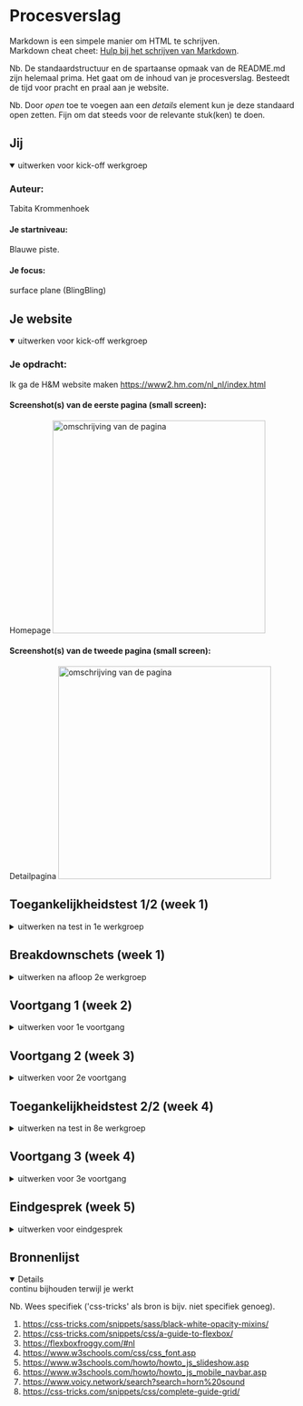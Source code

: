 # Procesverslag
Markdown is een simpele manier om HTML te schrijven.  
Markdown cheat cheet: [Hulp bij het schrijven van Markdown](https://github.com/adam-p/markdown-here/wiki/Markdown-Cheatsheet).

Nb. De standaardstructuur en de spartaanse opmaak van de README.md zijn helemaal prima. Het gaat om de inhoud van je procesverslag. Besteedt de tijd voor pracht en praal aan je website.

Nb. Door *open* toe te voegen aan een *details* element kun je deze standaard open zetten. Fijn om dat steeds voor de relevante stuk(ken) te doen.





## Jij

<details open>
  <summary>uitwerken voor kick-off werkgroep</summary>

  ### Auteur:
  Tabita Krommenhoek

  #### Je startniveau:
  Blauwe piste.

  #### Je focus:
  surface plane (BlingBling)
 
</details>





## Je website

<details open>
  <summary>uitwerken voor kick-off werkgroep</summary>

  ### Je opdracht:
  Ik ga de H&M website maken https://www2.hm.com/nl_nl/index.html 

  #### Screenshot(s) van de eerste pagina (small screen): 
  Homepage 
  <img src="readme-images/homepage.png" width="375px" alt="omschrijving van de pagina">
 

  #### Screenshot(s) van de tweede pagina (small screen):
  Detailpagina 
  <img src="readme-images/product.png" width="375px" alt="omschrijving van de pagina">
 
</details>



## Toegankelijkheidstest 1/2 (week 1)

<details>
  <summary>uitwerken na test in 1e werkgroep</summary>

  ### Bevindingen
  Lijst met je bevindingen die in de test naar voren kwamen:

  #### Screenreader
  Bij de screenreader merkte ik dat:
  1. de reader niet alle labels voorleest die belangrijk zijn.
  2. hij bijvoorbeeld de prijs vertelt maar niet omschrijft waar hij de prijs van vertelt
  3. zegt vaak "link" voordat hij het woord voorleest.
  4. de pijltjes links en rechts leest hij woorden letter voor letter uit.

  Hier een omschrijving van hoe het opgelost kan worden (met indien nodig afbeeldingen)
  betere alt tekst bij de nieuwe site


  #### Muis en Toetsenbord 
  bij de shift knop methode:
  1. slaat hij soms buttons over 
  2. de enter knop werkte goed
  3. de shift knop gaat op alle labels die niet belangrijk zijn voor als je kleding bestelt.

  Hier een omschrijving van hoe het opgelost kan worden (met indien nodig afbeeldingen)


  #### Motoriek (shocks, elastiekjes)
  Bij de parkinson band merkte ik dat:
  1. ik niet klikte op de dingen die ik wilde selecteren
  2. dat de buttons over het algemeen groter moeten
  3. dat het voor radio buttens handig is dat de labels klikbaar zijn, anders is de taak echt onmogelijk om uit te voeren 
  4. je meer spacing moet gebruiken om fouten te  voorkomen

  Bij de elastiekjes merkte ik dat:
  1. het moeilijk was om je telefoon vast te houden
  2. dat je vaak dingen aanklikte die je niet wilde selecteren
  3. het moeilijker is om kleine buttons aan te klikken
  4. er grotere knoppen moeten komen
  5. en de dingen verder uit elkaar moeten

 

  <img src="readme-images/elastiek.jpg" width="375px" alt="elastiek foto test">
  <img src="readme-images/ballon.jpg" width="375px" alt="ballon foto test">
  <img src="readme-images/parkinson.jpg" width="375px" alt="ballon foto test">



  #### Visueel (brillen, contrast, kleurenblind, dark/light). 
 Bij visueel merke ik dat:
 1. kleine tekst gewoon niet te lezen is als je slechtziend bent
 2. lange teksten uitputtend zijn om te lezen
 3. dat je grotere plaatjes nodig hebt
 4. dat er een duidelijk contrast moet zijn tussen de kleuren omdat het anders niet opvalt.
  
  dit kan opgelost worden door groter contrast tussen de tekst en afbeeldingen

</details>



## Breakdownschets (week 1)

<details>
  <summary>uitwerken na afloop 2e werkgroep</summary>

  ### de hele pagina: 
  <img src="readme-images/breakdownschets-homepage.png" width="375px" alt="breakdown van de hele pagina">

  ### dynamisch deel (bijv menu): 
  <img src="readme-images/breakdown-menu.png" width="375px" alt="breakdown van een dynamisch deel">

  

</details>





## Voortgang 1 (week 2)

<details>
  <summary>uitwerken voor 1e voortgang</summary>

  ### Stand van zaken
  Ik begon met het menu, dat ging nog redelijk goed. het was voornamelijk een beetje trial en error nog met flexbox omdat ik er weer even in moest komen. het hamburger menu heb ik besloten om even te laten gaan en dan kom ik daarop terug tegen het einde aan. ik wilde voor nu zo veel mogelijk content van de pagina af hebben.

  ik ben met het eerste blok begonnen van de pagina. in de eerste instantie had ik voor het beige blokje een image gebruikt en probeerde ik het met position absolute en relative een beetje bij elkaar te krijgen.

  dit was hoe het eruit zag met de bijbehorende code. dit ging dus niet helemaal zoals ik wilde maar vervolgens heb ik het hier dus mee gedaan om het goed te krijgen. ik wist niet of dit de juiste manier was dus dit was een onderdeel waar ik nog vragen voor had bij de voortgangsgesprekken.

   <img src="readme-images/disney-stuk.jpg" width="375px" alt="stukje van voorgang op het disney blok">
    <img src="readme-images/code.jpg" width="375px" alt="stuk code die bij het disney blok hoort">

Nadat ik het beige blokje heb opgelost ben ik verder gegaan met het stuk eronder voor het grijstinten gedeelte. ik heb eigenlijk hier weer position absolute en relative gebruikt. dus nogmaals wist ik niet of dit de juiste methode was.

na het de eerste 2 sections van de main ben ik begonnen aan de slider. dit was nog best een uitdaging omdat ik nog neit eerder met een slide heb gewerkt. ik ben als eerst begonnen met mijn html erin te zetten en een klein beetje css gebruikt om de images te schalen zodat ik een beetje overzicht had. 

 <img src="readme-images/slider-1.jpg" width="375px" alt="stukje van voorgang op het slider">

 vervolgens besloot ik om de elementen met flexbox eerst naast elkaar te krijgen voordat ik de slider ging maken. hier kwam ik nogal tegen wat kleine probleempjes aan wat best frustrerend was. hier heb ik nog wat foto's van wat dingen die ik heb geprobeerd met de code.

 <img src="readme-images/slider-2.jpg" width="375px" alt="stukje van voorgang op de slider">
  <img src="readme-images/slider-2-code.jpg" width="375px" alt="stukje code van voorgang op de slider">

Na heel veel trial en error proberen en te spelen met code ben ik hier gekomen.
 <img src="readme-images/slider-3.jpg" width="375px" alt="stukje van voorgang op de slider">
  <img src="readme-images/slider-3-code.jpg" width="375px" alt="stukje code van voorgang op de slider">

zoald je op de afbeelding hierboven ziet gaat het nog steeds niet helemaal goed na wat spelen heb ik het goed gekregen alleen kwam ik er wel achter dat ik de content in een div moest zetten en moest omdraaien omdat ik gebruik moest maken van column-reverse. toen stond alles goed en heb ik met overflow-x:auto de code slider goed gekregen.



  ### Agenda voor meeting
  samen met je groepje opstellen
   ik ken de mensen niet met wie ik de bespreking heb dus ik heb voor mezelf opgeschreven wat ik wilde vragen.

Tabita      
  | ---            
  | Ik wil vragen of mijn disneyblok goed is en mijn eerste blok van grijstinten. 
  | ik wil eten of mijn slider goed staat
  | ik wil vragen hoe ik het MAGAZINE gedeelte met die achtergrond zo kan krijgen. 
  | ik wil ook nog vragen hoe ik een font kan gebruiken in mijn bestand want dar ging niet helemaal goed
  | ik wil ook weten hoe ik mijn menu balk vast krijg want met position sticky lukt het niet

  ### Verslag van meeting
  hier na afloop snel de uitkomsten van de meeting vastleggen

  - De student assistent heeft mij uitgelegd dat ik voor het disneyblok geen image hoef te gebruiken maar de content in een div kan zetten en dan de div een background color kan geven. dan hoef ik ook niet de content met z-index naar voren te krijgen etc.

  - Mijn slider is goedgekeurd door de student assistent. ik heb uitgelegd wat ik heb gedaan en de feedback daarop was positief.

  - voor het MAGAZINE gedeelte kreeg ik dezelfde feedback als op mijn eerste punt alleen dit keer kon ik dus de background image beter op de article zetten zodat het met de styling ook goed gaat.

  - voor het importeren van een font heeft de student assistent mij verwezen naar w3c.schools, ik legde uit dat ik dat al een keer geprobeerd had en het niet werkte. vervolgens zei de student assistent dat ik het font ook in mijn assets moet zetten en dat was mijn fout waardoor het font niet werkte.

  - de student assistent gaf aan dat als ik het een background kleur geef en vervolgens position fixed dat het moet werken en dat is ook gelukt toen.


</details>





## Voortgang 2 (week 3)

<details>
  <summary>uitwerken voor 2e voortgang</summary>

  ### Stand van zaken
  ik heb deze week mijn "H&M home" colum gemaakt dat ging mij deze week erg makkelijk af omdat die bijna hetzelfde in elkaar zit als de "grijstinten" blok. 

  vervolgens ben ik verder gegaan met het stylen van mijn magazine blokken. dit deed ik met position absolute en relative. ik had al een voorgevoel dat dit niet helemaal de juiste manier zou zijn maar ik besloot het voor nu zo te doen omdat ik even vast liep en niet meer wist hoe ik dit moest oplossen. het kwam ook omdat ik al een aantal uren bezig was met code dus ik was ook al moe toen ik hier aan begon.

 <img src="readme-images/magazine-1.png" width="375px" alt="stukje van voorgang op de magazine sections">
  <img src="readme-images/magazine-code.png" width="375px" alt="stukje code van voortgang op magazine sections">

  verder heb ik deze ook nog mijn hamburger menu gemaakt. ik begon met de html code. en het hamburger icoontje heb ik gemaakt in adobe XD.
 <img src="readme-images/hamburger-menu.png" width="375px" alt="html code van hamburger menu">

 verder ben ik niet gekomen deze week omdat ik ook een tentamen had waar ik voor moest leren.

  ### Agenda voor meeting
  samen met je groepje opstellen
  ik ken de mensen niet met wie ik de bespreking heb dus ik heb voor mezelf opgeschreven wat ik wilde vragen.

  | Tabita      
  | ---            
  | mijn enige vraag voor deze week is hoe ik mijn magazine sections makkelijker kan oplossen in plaats van alles met left en right te positioneren.
          

  ### Verslag van meeting
  hier na afloop snel de uitkomsten van de meeting vastleggen

  - Vasilis gaf aan dat ik met flexbox dit heel makkelijk kan oplossen en ik had er niet bij nagedacht om dit eerder te gebruiken. echt dom... tijdens de voortgang heb ik mijn code meteen aangepast en had ik het binnen de tijd van de voorgang nog helemaal af gekregen.

 <img src="readme-images/magazine-2.png" width="375px" alt="foto's van resultaat">
  <img src="readme-images/magazine-2-code.png" width="375px" alt="stukje code van verbetering">

  - verder kreeg ik nog een goeie tip om dingen met margin-top een ruimte te geven dus daar ben ik vanaf dit punt ook meer gebruik van gaan maken.
 

</details>





## Toegankelijkheidstest 2/2 (week 4)

<details>
  <summary>uitwerken na test in 8e werkgroep</summary>

  ### Bevindingen
  Lijst met je bevindingen die in de test naar voren kwamen (geef ook aan wat er verbeterd is):

  #### Screenreader
  Screenreader & tabtest:
  de testen verliepen niet helemaal soepel omdat hij dus de volgorde verkeer oplas. mijn html was zo erin gezet dat je eerst de image kreeg te horen en dan pas de titel en de prijs bijvoorbeeld. maar voor screenreaders is dat niet toegankelijk. ze willen eerst de titel en prijs horen en dan pas de omschrijving van de afbeelding. dus ik moet mijn html zo gaan structureren dat dat wat toegankelijker wordt voor screenreaders. 

ik heb hier een voorbeeld van mn oude en nieuwe html. ik heb de volgorde alsnog goed gekregen met order in css, dat zal je ook terug zien in mijn code.

<img src="readme-images/niet-verbeterd.png" width="375px" alt="stukje code van verbetering">
<img src="readme-images/verbeterd.png" width="375px" alt="stukje code van verbetering">

  #### Motoriek (shocks, elastiekjes)
  Motoriek:
  Artikelen zijn groot genoeg om op te klikken met trillende arm. Alleen zijn de meeste artikelen nog geen links en nog niet tab-baar omdat ze geen link zijn. Voor eindoplevering moet ik nog van al die artikelen een <a> maken zodat je ze met tab kan focussen. ik heb geprobeerd de <a> overal toe te voegen zodat hij het wel opleest maar mijn hele html en css ging daar niet goed in mee nog dus student assistent heeft uitgelegd dat als ze niet naar een andere pagina verwijzen dat tab index ook mag dus dat heb ik toegevoegd aan mijn html.

  ik heb ook gedaan dat je op de plaatjes kan klikken want op de echte h&M website kan je alleen op de titels klikken en dat was dus een ding dat ik heb opgelost

  #### Visueel (brillen, contrast, kleurenblind, dark/light). 
 Brillen:
Stip in midden:
Homepagina: goed te doen, nergens last, misschien voor darkmode wel nog een goed idee om de tekst niet zo donker rood te maken omdat het een beetje weg valt. dus die juist nog wat lichter maken
2de pagina: ook prima te doen

Vlekken/wolkjes:
Homepagina: ondertekst van rode header niet helemaal leesbaar door grootte (te klein), zelfde geldt voor de ’read story’ teksten, dus voor dit onderdeel kan ik nog de tekst wat groter maken
2de pagina: product info nauwelijks te lezen, breadcrumbs (Hm.com/dames/etc.) niet te lezen, maar dat hoeft ook niet per se want het is niet echt belangrijk daarom is de tekst ook erg klein.


Halve zichtbaarheid:
Homepagina: nergens last van als je je hoofd een beetje draait.
2de pagina: zelfde geldt voor deze pagina

Gele bril:
Homepagina: nergens last van, overal goed genoeg contrast
2de pagina: zelfde geldt voor deze pagina
<img src="readme-images/toegankelijkheidstest.jpg" width="375px" alt="stukje code van verbetering">

ik heb ook de tekst een background-color gegeven zodat de tekst beter leesbaar is dus dat is ook een punt wat ik heb verbeterd
</details>





## Voortgang 3 (week 4)

<details>
  <summary>uitwerken voor 3e voortgang</summary>

  ### Stand van zaken
  ik begon een beetje stress te krijgen omdat ik dus dacht dat ik hierna nog een week had, maar dat had ik even fout berekend dus ik besefte dat ik opeens nog best veel moest doen, daarom heb ik deze week wat minder dingen vastegelegd qua voorgang omdat ik echt moest doorwerken. 
  
  na mijn tentamen heb ik mijn menu met javascript erin gekregen en ben ik hem gaan stylen. in de les. hierbij heb  ik nog wat hulp gekregen van de student assistentes dus die had ik aan het einde van de les af.

  daarna ben ik snel begonnen aan mijn 2e pagina in elkaar zetten met html en heb ik beide pagina's een class gegeven zodat ik kon beginnen met het stylen van de pagina.

ik had wat problemen met de kleine afbeeldingen omdat het in 1 section stond dus als ik deze images stylden dan ging de grote image erboven ook mee en ik kreeg ze dus niet zo goed naast elkaar

 <img src="readme-images/product.jpg" width="375px" alt="stukje code van verbetering">

 ik heb dit probleem uiteindelijk opgelost door deze 2 afbeeldingen in een lijstje te zetten zodat ik die apart kon aanspreken. verder ging het erg vlot met de styling van mijn 2e pagina.

 ik heb nog een onderste balk die vast moet staan op mijn pagina. in de eerste instantie dacht ik okey dit wordt moeilijk en toen ik goed ging kijken naar mijn code kwam ik erachter dat ik dezelfde styling kon gebruiken als mijn header want daar heb ik ook een balk natuurlijk.




  ### Agenda voor meeting
  samen met je groepje opstellen

  | Tabita      
  | ---            
  | ik wil vragen of mijn section met alle afbeeldingen bij elkaar wel op de juiste manier is gedaan omdat ik nogal maar wat geprobeerd heb en meestal is dat niet meteen de goeie manier  
  | Ik wil ook nog even advies krijgen over de 5 functies die ik in mijn code wil stoppen omdat ik daar nog niet aan begonnn ben behalve met light/dark mode
            


  ### Verslag van meeting
  hier na afloop snel de uitkomsten van de meeting vastleggen

  - mijn afbeeldingen was op een betere manier op te lossen dan die ik heb gebruikt. ik had display flex gebruikt maar display grid was beter in dit geval. de student assistent heeft mij de manier laten zien waarmee hij elke derde image de volledige breedte geeft en de 2 andere images dus in het grid naast elkaar plaatst.

  - verder kreeg ik nog wat tips voor mijn 5 functies. zo heb ik een video toegevoegd tijdens de bespreking en mijn light/dark mode verder gemaakt. Na de les ga ik nog de laatste dingen voor mijn site in orde maken.
 

</details>





## Eindgesprek (week 5)

<details>
  <summary>uitwerken voor eindgesprek</summary>

  ### Je uitkomst - karakteristiek screenshots:
  <img src="readme-images/dummy-plaatje.jpg" width="375px" alt="uitomst opdracht 1">


  ### Dit ging goed/Heb ik geleerd: 
  Het ging eigenlijk beter dan verwacht. ik had al wat ervaring van vorig jaar dus ik wist al hoe de opdrachten werkte en wat ik moest doen. het verschil is wel dat ik dit jaar echt veel beter begreep hoe de code werkt. ik weet nog dat ik vorigjaar nog niet eens 1 pagina van html af kreeg en nu heb ik een hele website gemaakt en vind ik het ook leuk om code te typen. ik ben zelf dus ook heel trots op het werd wat ik gemaakt heb. 

  dit jaar heb ik geleerd:
  1. hoe je flexbox goed gebruikt.
  2. hoe je een hamburger menu maakt
  3. hoe je een slider maakt
  4. hoe je functies zoals audio en videos kan toevoegen
  5. hoe je je website beter maakt voor mensen met een handicap.
  6. hoe je typeselectors zonder een class aanspreekt
  7. hoe je een html en css bestand opmaakt
  8. hoe je gebruik maakt van javascript
  9. dat niet alles vlot verloopt en code soms frustrerend kan zijn.

  


  ### Dit was lastig/Is niet gelukt:
  ik vond het begrijpen van mijn grid op mijn product pagina best lastig. ik had zelf namelijk een andere manier gebruikt, omdat mijn code voornamelijk trial en error is/was. ik weet dat er voor heel veel code in mijn wesite vast andere en betere manieren zijn maar ik ben geen professional in code schrijven. ik vond de audio toevoegen ook nog best een dingetje want javascript is soms nog lastig te begrijpen. verder gingen veel dingen wel goed. ik heb geprobeerd nog in mijn css te vertellen waar sudent assistenten mee hebben geholpen want het is natuurlijk duidelijk dat ik ook om hulp gevraagd heb omdat ik veel code met trial en error gedaan heb.

  
</details>





## Bronnenlijst

<details open>
  <summary>continu bijhouden terwijl je werkt</summary>

  Nb. Wees specifiek ('css-tricks' als bron is bijv. niet specifiek genoeg).

  1. https://css-tricks.com/snippets/sass/black-white-opacity-mixins/ 
  2. https://css-tricks.com/snippets/css/a-guide-to-flexbox/ 
  3. https://flexboxfroggy.com/#nl 
  4. https://www.w3schools.com/css/css_font.asp 
  5. https://www.w3schools.com/howto/howto_js_slideshow.asp 
  6. https://www.w3schools.com/howto/howto_js_mobile_navbar.asp 
  7. https://www.voicy.network/search?search=horn%20sound 
  8. https://css-tricks.com/snippets/css/complete-guide-grid/ 


</details>